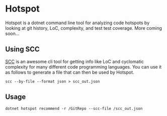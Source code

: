 # Hotspot

Hotspot is a dotnet command line tool for analyzing code hotspots by looking at git history, LoC, complexity, and test test coverage. More coming soon...

## Using SCC

[SCC](https://github.com/boyter/scc) is an awesome cli tool for getting info like LoC and cyclomatic complexity for many different code programming languages.
You can use it as follows to generate a file that can then be used by Hotspot.

`scc --by-file --format json > scc_out.json`

## Usage

`dotnet hotspot recommend -r /GitRepo --scc-file /scc_out.json`